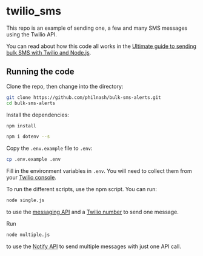 # twilio_sms


This repo is an example of sending one, a few and many SMS messages using the Twilio API.

You can read about how this code all works in the [Ultimate guide to sending bulk SMS with Twilio and Node.js](https://www.twilio.com/blog/2017/12/send-bulk-sms-twilio-node-js.html).

## Running the code

Clone the repo, then change into the directory:

```bash
git clone https://github.com/philnash/bulk-sms-alerts.git
cd bulk-sms-alerts
```

Install the dependencies:

```bash
npm install
```

```bash
npm i dotenv --s
```

Copy the `.env.example` file to `.env`:

```bash
cp .env.example .env
```

Fill in the environment variables in `.env`. You will need to collect them from your [Twilio console](https://www.twilio.com/console).

To run the different scripts, use the npm script. You can run:

```bash
node single.js
```

to use the [messaging API](https://www.twilio.com/docs/api/messaging) and a [Twilio number](https://www.twilio.com/phone-numbers) to send one message.


Run

```bash
node multiple.js
```

to use the [Notify API](https://www.twilio.com/docs/api/notify) to send multiple messages with just one API call.
